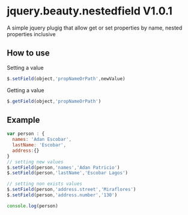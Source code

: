 # jquery.beauty.nestedfield V1.0.1

A simple jquery plugig that allow get or set properties by name, nested properties inclusive

## How to use 
Setting a value
```js
$.setField(object,'propNameOrPath',newValue)
```
Getting a value
```js
$.getField(object,'propNameOrPath')
```
## Example

```js
var person : {
  names: 'Adan Escobar',
  lastName: 'Escobar',
  address:{}
}
// setting new values
$.setField(person,'names','Adan Patricio')
$.setField(person,'lastName','Escobar Lagos')

// setting non exists values
$.setField(person,'address.street','Miraflores')
$.setField(person,'address.number','130')

console.log(person)

```
